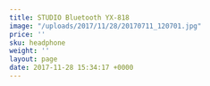 ```yaml
---
title: STUDIO Bluetooth YX-818
image: "/uploads/2017/11/28/20170711_120701.jpg"
price: ''
sku: headphone
weight: ''
layout: page
date: 2017-11-28 15:34:17 +0000
---
```

